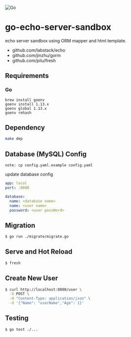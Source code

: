 ![Go](https://github.com/tkc/go-echo-server-sandbox/workflows/Go/badge.svg)

# go-echo-server-sandbox

echo server sandbox using ORM mapper and html template.

- github.com/labstack/echo
- github.com/jinzhu/gorm
- github.com/pilu/fresh


## Requirements

### Go

```
brew install goenv
goenv install 1.13.x
goenv global 1.13.x
goenv rehash
```

## Dependency

```sh
make dep
```

## Database (MySQL) Config

`note: cp config.yaml.example config.yaml`

update database config

``` yaml
app: local
port: :8080

database:
  name: <database name>
  name: <user name>
  password: <user passWord>
```

## Migration

``` sh
$ go run ./migrate/migrate.go
```

## Serve and Hot Reload

``` sh
$ fresh
```

## Create New User

``` sh
$ curl http://localhost:8080/user \
  -X POST \
  -H "Content-Type: application/json" \
  -d '{"Name": "userName","Age": 1}'
```

## Testing

``` sh
$ go test ./...
```

